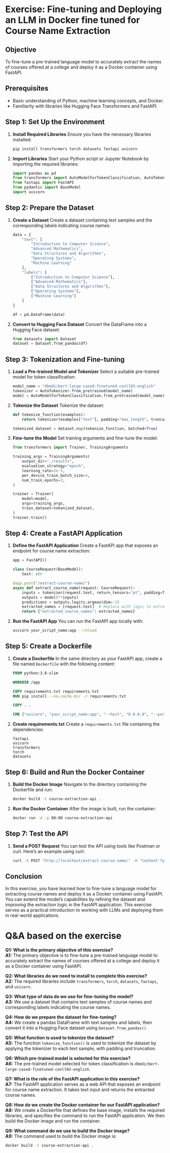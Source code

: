 # Exercise: Fine-tuning and Deploying an LLM in Docker fine tuned for Course Name Extraction

## Objective
To fine-tune a pre-trained language model to accurately extract the names of courses offered at a college and deploy it as a Docker container using FastAPI.

## Prerequisites
- Basic understanding of Python, machine learning concepts, and Docker.
- Familiarity with libraries like Hugging Face Transformers and FastAPI.

## Step 1: Set Up the Environment
1. **Install Required Libraries**
   Ensure you have the necessary libraries installed:
   ```bash
   pip install transformers torch datasets fastapi uvicorn
   ```

2. **Import Libraries**
   Start your Python script or Jupyter Notebook by importing the required libraries:
   ```python
   import pandas as pd
   from transformers import AutoModelForTokenClassification, AutoTokenizer
   from fastapi import FastAPI
   from pydantic import BaseModel
   import uvicorn
   ```

## Step 2: Prepare the Dataset
1. **Create a Dataset**
   Create a dataset containing text samples and the corresponding labels indicating course names:
   ```python
   data = {
       "text": [
           "Introduction to Computer Science",
           "Advanced Mathematics",
           "Data Structures and Algorithms",
           "Operating Systems",
           "Machine Learning"
       ],
       "labels": [
           ["Introduction to Computer Science"],
           ["Advanced Mathematics"],
           ["Data Structures and Algorithms"],
           ["Operating Systems"],
           ["Machine Learning"]
       ]
   }

   df = pd.DataFrame(data)
   ```

2. **Convert to Hugging Face Dataset**
   Convert the DataFrame into a Hugging Face dataset:
   ```python
   from datasets import Dataset
   dataset = Dataset.from_pandas(df)
   ```

## Step 3: Tokenization and Fine-tuning
1. **Load a Pre-trained Model and Tokenizer**
   Select a suitable pre-trained model for token classification:
   ```python
   model_name = "dbmdz/bert-large-cased-finetuned-conll03-english"
   tokenizer = AutoTokenizer.from_pretrained(model_name)
   model = AutoModelForTokenClassification.from_pretrained(model_name)
   ```

2. **Tokenize the Dataset**
   Tokenize the dataset:
   ```python
   def tokenize_function(examples):
       return tokenizer(examples["text"], padding="max_length", truncation=True)

   tokenized_dataset = dataset.map(tokenize_function, batched=True)
   ```

3. **Fine-tune the Model**
   Set training arguments and fine-tune the model:
   ```python
   from transformers import Trainer, TrainingArguments

   training_args = TrainingArguments(
       output_dir="./results",
       evaluation_strategy="epoch",
       learning_rate=2e-5,
       per_device_train_batch_size=4,
       num_train_epochs=3,
   )

   trainer = Trainer(
       model=model,
       args=training_args,
       train_dataset=tokenized_dataset,
   )
   trainer.train()
   ```

## Step 4: Create a FastAPI Application
1. **Define the FastAPI Application**
   Create a FastAPI app that exposes an endpoint for course name extraction:
   ```python
   app = FastAPI()

   class CourseRequest(BaseModel):
       text: str

   @app.post("/extract-course-name/")
   async def extract_course_name(request: CourseRequest):
       inputs = tokenizer(request.text, return_tensors="pt", padding=True, truncation=True)
       outputs = model(**inputs)
       predictions = outputs.logits.argmax(dim=-1)
       extracted_names = [request.text]  # Replace with logic to extract names
       return {"extracted_course_names": extracted_names}
   ```

2. **Run the FastAPI App**
   You can run the FastAPI app locally with:
   ```bash
   uvicorn your_script_name:app --reload
   ```

## Step 5: Create a Dockerfile
1. **Create a Dockerfile**
   In the same directory as your FastAPI app, create a file named `Dockerfile` with the following content:
   ```Dockerfile
   FROM python:3.8-slim

   WORKDIR /app

   COPY requirements.txt requirements.txt
   RUN pip install --no-cache-dir -r requirements.txt

   COPY . .

   CMD ["uvicorn", "your_script_name:app", "--host", "0.0.0.0", "--port", "80"]
   ```

2. **Create requirements.txt**
   Create a `requirements.txt` file containing the dependencies:
   ```text
   fastapi
   uvicorn
   transformers
   torch
   datasets
   ```

## Step 6: Build and Run the Docker Container
1. **Build the Docker Image**
   Navigate to the directory containing the Dockerfile and run:
   ```bash
   docker build -t course-extraction-api .
   ```

2. **Run the Docker Container**
   After the image is built, run the container:
   ```bash
   docker run -d -p 80:80 course-extraction-api
   ```

## Step 7: Test the API
1. **Send a POST Request**
   You can test the API using tools like Postman or curl. Here’s an example using curl:
   ```bash
   curl -X POST "http://localhost/extract-course-name/" -H "Content-Type: application/json" -d '{"text": "Introduction to Artificial Intelligence"}'
   ```

## Conclusion
In this exercise, you have learned how to fine-tune a language model for extracting course names and deploy it as a Docker container using FastAPI. You can extend the model’s capabilities by refining the dataset and improving the extraction logic in the FastAPI application. This exercise serves as a practical introduction to working with LLMs and deploying them in real-world applications.

# Q&A based on the exercise

**Q1: What is the primary objective of this exercise?**  
**A1:** The primary objective is to fine-tune a pre-trained language model to accurately extract the names of courses offered at a college and deploy it as a Docker container using FastAPI.

**Q2: What libraries do we need to install to complete this exercise?**  
**A2:** The required libraries include `transformers`, `torch`, `datasets`, `fastapi`, and `uvicorn`. 

**Q3: What type of data do we use for fine-tuning the model?**  
**A3:** We use a dataset that contains text samples of course names and corresponding labels indicating the course names.

**Q4: How do we prepare the dataset for fine-tuning?**  
**A4:** We create a pandas DataFrame with text samples and labels, then convert it into a Hugging Face dataset using `Dataset.from_pandas()`.

**Q5: What function is used to tokenize the dataset?**  
**A5:** The function `tokenize_function()` is used to tokenize the dataset by applying the tokenizer to each text sample, with padding and truncation.

**Q6: Which pre-trained model is selected for this exercise?**  
**A6:** The pre-trained model selected for token classification is `dbmdz/bert-large-cased-finetuned-conll03-english`.

**Q7: What is the role of the FastAPI application in this exercise?**  
**A7:** The FastAPI application serves as a web API that exposes an endpoint for course name extraction. It takes text input and returns the extracted course names.

**Q8: How do we create the Docker container for our FastAPI application?**  
**A8:** We create a Dockerfile that defines the base image, installs the required libraries, and specifies the command to run the FastAPI application. We then build the Docker image and run the container.

**Q9: What command do we use to build the Docker image?**  
**A9:** The command used to build the Docker image is:
```bash
docker build -t course-extraction-api .

